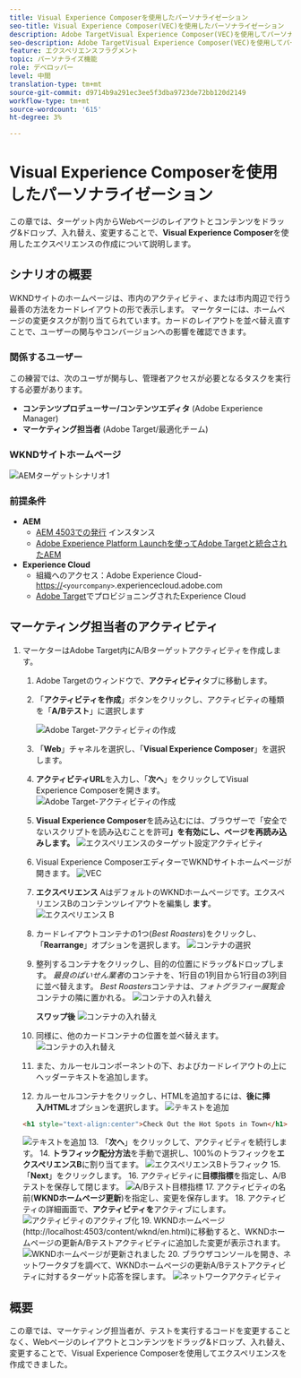 ```yaml
---
title: Visual Experience Composerを使用したパーソナライゼーション
seo-title: Visual Experience Composer(VEC)を使用したパーソナライゼーション
description: Adobe TargetVisual Experience Composer(VEC)を使用してパーソナライズされたエクスペリエンスを作成し、配信する方法を示すエンドツーエンドのチュートリアルです。
seo-description: Adobe TargetVisual Experience Composer(VEC)を使用してパーソナライズされたエクスペリエンスを作成し、配信する方法を示すエンドツーエンドのチュートリアルです。
feature: エクスペリエンスフラグメント
topic: パーソナライズ機能
role: デベロッパー
level: 中間
translation-type: tm+mt
source-git-commit: d9714b9a291ec3ee5f3dba9723de72bb120d2149
workflow-type: tm+mt
source-wordcount: '615'
ht-degree: 3%

---
```



# Visual Experience Composerを使用したパーソナライゼーション

この章では、ターゲット内からWebページのレイアウトとコンテンツをドラッグ&amp;ドロップ、入れ替え、変更することで、**Visual Experience Composer**&#x200B;を使用したエクスペリエンスの作成について説明します。

## シナリオの概要

WKNDサイトのホームページは、市内のアクティビティ、または市内周辺で行う最善の方法をカードレイアウトの形で表示します。 マーケターには、ホームページの変更タスクが割り当てられています。カードのレイアウトを並べ替え直すことで、ユーザーの関与やコンバージョンへの影響を確認できます。

### 関係するユーザー

この練習では、次のユーザが関与し、管理者アクセスが必要となるタスクを実行する必要があります。

* **コンテンツプロデューサー/コンテンツエディタ** (Adobe Experience Manager)
* **マーケティング担当者** (Adobe Target/最適化チーム)

### WKNDサイトホームページ

![AEMターゲットシナリオ1](assets/personalization-use-case-3/aem-target-use-case-3.png)

### 前提条件

* **AEM**
   * [AEM 4503での発行](./implementation.md#getting-aem) インスタンス
   * [Adobe Experience Platform Launchを使ってAdobe Targetと統合されたAEM](./using-launch-adobe-io.md#aem-target-using-launch-by-adobe)
* **Experience Cloud**
   * 組織へのアクセス：Adobe Experience Cloud- <https://>`<yourcompany>`.experiencecloud.adobe.com
   * [Adobe Target](https://experiencecloud.adobe.com)でプロビジョニングされたExperience Cloud

## マーケティング担当者のアクティビティ

1. マーケターはAdobe Target内にA/Bターゲットアクティビティを作成します。
   1. Adobe Targetのウィンドウで、**アクティビティ**&#x200B;タブに移動します。
   2. 「**アクティビティを作成**」ボタンをクリックし、アクティビティの種類を「**A/Bテスト**」に選択します

      ![Adobe Target-アクティビティの作成](assets/personalization-use-case-2/create-ab-activity.png)
   3. 「**Web**」チャネルを選択し、「**Visual Experience Composer**」を選択します。
   4. **アクティビティURL**&#x200B;を入力し、「**次へ**」をクリックしてVisual Experience Composerを開きます。
      ![Adobe Target-アクティビティの作成](assets/personalization-use-case-2/create-activity-ab-name.png)
   5. **Visual Experience Composer**&#x200B;を読み込むには、ブラウザーで「安全でないスクリプトを読み込むことを許可&#x200B;**」を有効にし、ページを再読み込みします。**
      ![エクスペリエンスのターゲット設定アクティビティ](assets/personalization-use-case-1/load-unsafe-scripts.png)
   6. Visual Experience ComposerエディターでWKNDサイトホームページが開きます。
      ![VEC](assets/personalization-use-case-2/vec.png)
   7. **エクスペリエンス** AはデフォルトのWKNDホームページです。エクスペリエンスBのコンテンツレイアウトを編集し **ます**。
      ![エクスペリエンス B](assets/personalization-use-case-3/use-case3-experience-b.png)
   8. カードレイアウトコンテナの1つ(*Best Roasters*)をクリックし、「**Rearrange**」オプションを選択します。
      ![コンテナの選択](assets/personalization-use-case-3/container-selection.png)
   9. 整列するコンテナをクリックし、目的の位置にドラッグ&amp;ドロップします。 *最良のばいせん業者*&#x200B;のコンテナを、1行目の1列目から1行目の3列目に並べ替えます。 *Best Roasters*&#x200B;コンテナは、*フォトグラフィー展覧会*コンテナの隣に置かれる。
      ![コンテナの入れ替え](assets/personalization-use-case-3/container-swap.png)

      **スワップ後**
      ![コンテナの入れ替え](assets/personalization-use-case-3/after-swap-1-3.png)
   10. 同様に、他のカードコンテナの位置を並べ替えます。
      ![コンテナの入れ替え](assets/personalization-use-case-3/after-swap-all.png)
   11. また、カルーセルコンポーネントの下、およびカードレイアウトの上にヘッダーテキストを追加します。
   12. カルーセルコンテナをクリックし、HTMLを追加するには、**後に挿入/HTML**オプションを選択します。
      ![テキストを追加](assets/personalization-use-case-3/add-text.png)

      ```html
      <h1 style="text-align:center">Check Out the Hot Spots in Town</h1>
      ```

      ![テキストを追加](assets/personalization-use-case-3/after-changes.png)
   13. 「**次へ**」をクリックして、アクティビティを続行します。
   14. **トラフィック配分方法**&#x200B;を手動で選択し、100%のトラフィックを&#x200B;**エクスペリエンスB**に割り当てます。
      ![エクスペリエンスBトラフィック](assets/personalization-use-case-2/traffic.png)
   15. 「**Next**」をクリックします。
   16. アクティビティに&#x200B;**目標指標**を指定し、A/Bテストを保存して閉じます。
      ![A/Bテスト目標指標](assets/personalization-use-case-2/goal-metric.png)
   17. アクティビティの名前(**WKNDホームページ更新**)を指定し、変更を保存します。
   18. アクティビティの詳細画面で、**アクティビティを**アクティブにします。
      ![アクティビティのアクティブ化](assets/personalization-use-case-3/save-activity.png)
   19. WKNDホームページ(http://localhost:4503/content/wknd/en.html)に移動すると、WKNDホームページの更新A/Bテストアクティビティに追加した変更が表示されます。
      ![WKNDホームページが更新されました](assets/personalization-use-case-3/activity-result.png)
   20. ブラウザコンソールを開き、ネットワークタブを調べて、WKNDホームページの更新A/Bテストアクティビティに対するターゲット応答を探します。
      ![ネットワークアクティビティ](assets/personalization-use-case-3/activity-result.png)

## 概要

この章では、マーケティング担当者が、テストを実行するコードを変更することなく、Webページのレイアウトとコンテンツをドラッグ&amp;ドロップ、入れ替え、変更することで、Visual Experience Composerを使用してエクスペリエンスを作成できました。
